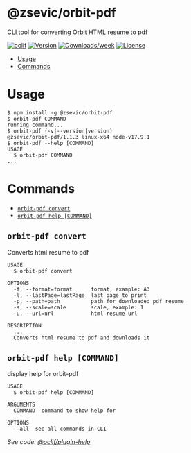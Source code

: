 @zsevic/orbit-pdf
=========

CLI tool for converting [Orbit](https://github.com/sharu725/online-cv) HTML resume to pdf

[![oclif](https://img.shields.io/badge/cli-oclif-brightgreen.svg)](https://oclif.io)
[![Version](https://img.shields.io/npm/v/@zsevic/orbit-pdf.svg)](https://npmjs.org/package/orbit-pdf)
[![Downloads/week](https://img.shields.io/npm/dw/@zsevic/orbit-pdf.svg)](https://www.npmjs.com/package/@zsevic/orbit-pdf)
[![License](https://img.shields.io/npm/l/@zsevic/orbit-pdf.svg)](https://github.com/zsevic/orbit-pdf/blob/master/package.json)

<!-- toc -->
* [Usage](#usage)
* [Commands](#commands)
<!-- tocstop -->
# Usage
<!-- usage -->
```sh-session
$ npm install -g @zsevic/orbit-pdf
$ orbit-pdf COMMAND
running command...
$ orbit-pdf (-v|--version|version)
@zsevic/orbit-pdf/1.1.3 linux-x64 node-v17.9.1
$ orbit-pdf --help [COMMAND]
USAGE
  $ orbit-pdf COMMAND
...
```
<!-- usagestop -->
# Commands
<!-- commands -->
* [`orbit-pdf convert`](#orbit-pdf-convert)
* [`orbit-pdf help [COMMAND]`](#orbit-pdf-help-command)

## `orbit-pdf convert`

Converts html resume to pdf

```
USAGE
  $ orbit-pdf convert

OPTIONS
  -f, --format=format      format, example: A3
  -l, --lastPage=lastPage  last page to print
  -p, --path=path          path for downloaded pdf resume
  -s, --scale=scale        scale, example: 1
  -u, --url=url            html resume url

DESCRIPTION
  ...
  Converts html resume to pdf and downloads it
```

## `orbit-pdf help [COMMAND]`

display help for orbit-pdf

```
USAGE
  $ orbit-pdf help [COMMAND]

ARGUMENTS
  COMMAND  command to show help for

OPTIONS
  --all  see all commands in CLI
```

_See code: [@oclif/plugin-help](https://github.com/oclif/plugin-help/blob/v3.2.2/src/commands/help.ts)_
<!-- commandsstop -->
